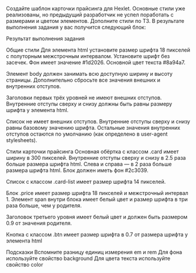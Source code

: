 Создайте шаблон карточки прайсинга для Hexlet. Основные стили уже реализованы, но предыдущий разработчик не успел поработать с размерами и цветом элементов. Дополните стили по ТЗ. В результате выполнения задания у вас получится следующий блок:

Результат выполнения задания

Общие стили
Для элемента html установите размер шрифта 18 пикселей с полуторным межстрочным интервалом. Установите шрифт без засечек. Фон имеет значение #1d2026. Основной цвет текста #8a94a7.

Элемент body должен занимать всю доступную ширину и высоту страницы. Дополнительно сбросьте все значения внешних и внутренних отступов.

Заголовки первых трёх уровней не имеют внешних отступов. Внутренние отступы сверху и снизу должны быть равны размеру шрифта у элемента html.

Список не имеет внешних отступов. Внутренние отступы сверху и снизу равны базовому значению шрифта. Остальные значения внутренних отступов остаются по умолчанию (как определено в user-agent stylesheets).

Стили карточки прайсинга
Основная обёртка с классом .card имеет ширину в 300 пикселей. Внутренние отступы сверху и снизу в 2.5 раза больше размера шрифта html. Слева и справа — в 2 раза больше размера шрифта html. Блок должен иметь фон #2c3039.

Список с классом .card-list имеет размер шрифта 14 пикселей.

Блок .price имеет размер шрифта 18 пикселей и межстрочный интервал 1. Элемент span внутри блока имеет белый цвет и размер шрифта в три раза больше, чем у родителя.

Заголовок третьего уровня имеет белый цвет и должен быть размером 0.9 от значения родителя.

Кнопка с классом .btn имеет размер шрифта в 0.7 от размера шрифта у элемента html

Подсказки
Вспомните разницу единиц измерения em и rem
Для фона используйте свойство background
Для цвета текста используйте свойство color